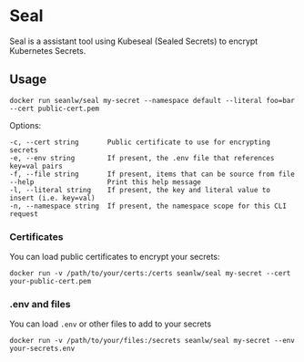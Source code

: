 # Seal

Seal is a assistant tool using Kubeseal (Sealed Secrets) to encrypt Kubernetes Secrets.

## Usage

```
docker run seanlw/seal my-secret --namespace default --literal foo=bar --cert public-cert.pem
```

Options:
```
-c, --cert string       Public certificate to use for encrypting secrets
-e, --env string        If present, the .env file that references key=val pairs
-f, --file string       If present, items that can be source from file
--help                  Print this help message
-l, --literal string    If present, the key and literal value to insert (i.e. key=val)
-n, --namespace string  If present, the namespace scope for this CLI request
```

### Certificates

You can load public certificates to encrypt your secrets:

```
docker run -v /path/to/your/certs:/certs seanlw/seal my-secret --cert your-public-cert.pem 
```

### .env and files

You can load `.env` or other files to add to your secrets

```
docker run -v /path/to/your/files:/secrets seanlw/seal my-secret --env your-secrets.env
```
